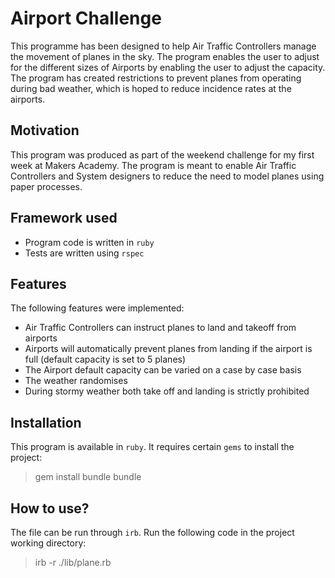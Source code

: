 # Airport Challenge
This programme has been designed to help Air Traffic Controllers manage the movement of planes in the sky. The program enables the user to adjust for the different sizes of Airports by enabling the user to adjust the capacity. The program has created restrictions to prevent planes from operating during bad weather, which is hoped to reduce incidence rates at the airports.

## Motivation
This program was produced as part of the weekend challenge for my first week at Makers Academy. The program is meant to enable Air Traffic Controllers and System designers to reduce the need to model planes using paper processes.

## Framework used
* Program code is written in `ruby`
* Tests are written using `rspec`

## Features
The following features were implemented:
* Air Traffic Controllers can instruct planes to land and takeoff from airports
* Airports will automatically prevent planes from landing if the airport is full (default capacity is set to 5 planes)
* The Airport default capacity can be varied on a case by case basis
* The weather randomises
* During stormy weather both take off and landing is strictly prohibited

## Installation
This program is available in `ruby`. It requires certain `gems` to install the project:
> gem install bundle
> bundle

## How to use?
The file can be run through `irb`. Run the following code in the project working directory:
> irb -r ./lib/plane.rb
